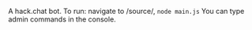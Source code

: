 A hack.chat bot.
To run: navigate to /source/, `node main.js`
You can type admin commands in the console.
